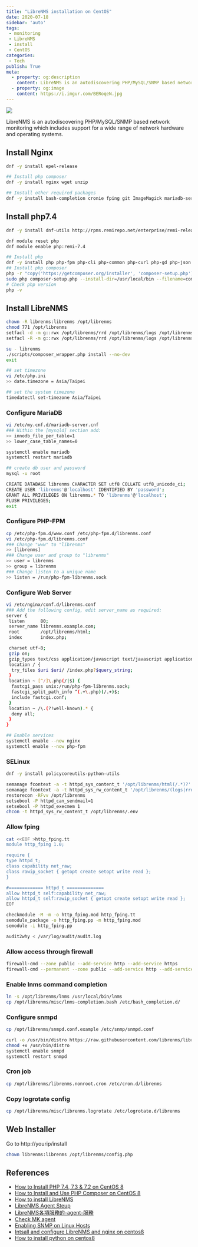 ```yaml
---
title: "LibreNMS installation on CentOS"
date: 2020-07-18
sidebar: 'auto'
tags:
 - monitoring
 - LibreNMS
 - install
 - CentOS
categories:
 - Tech
publish: True
meta:
  - property: og:description
    content: LibreNMS is an autodiscovering PHP/MySQL/SNMP based network monitoring which includes support for a wide range of network hardware and operating systems.
  - property: og:image
    content: https://i.imgur.com/BERoqeN.jpg
---
```


![](https://i.imgur.com/BERoqeN.jpg)

LibreNMS is an autodiscovering PHP/MySQL/SNMP based network monitoring which includes support for a wide range of network hardware and operating systems.

## Install Nginx
``` bash
dnf -y install epel-release

## Install php composer
dnf -y install nginx wget unzip

## Install other required packages
dnf -y install bash-completion cronie fping git ImageMagick mariadb-server mtr net-snmp net-snmp-utils nginx nmap python3 python3-PyMySQL python3-redis python3-memcached python3-pip rrdtool unzip
```

## Install php7.4
``` bash
dnf -y install dnf-utils http://rpms.remirepo.net/enterprise/remi-release-8.rpm

dnf module reset php
dnf module enable php:remi-7.4

## Install php
dnf -y install php php-fpm php-cli php-common php-curl php-gd php-json php-mbstring php-process php-snmp php-xml php-zip php-mysqlnd
## Install php composer
php -r "copy('https://getcomposer.org/installer', 'composer-setup.php');"
sudo php composer-setup.php --install-dir=/usr/local/bin --filename=composer
# Check php version
php -v
```

## Install LibreNMS
``` bash
chown -R librenms:librenms /opt/librenms
chmod 771 /opt/librenms
setfacl -d -m g::rwx /opt/librenms/rrd /opt/librenms/logs /opt/librenms/bootstrap/cache/ /opt/librenms/storage/
setfacl -R -m g::rwx /opt/librenms/rrd /opt/librenms/logs /opt/librenms/bootstrap/cache/ /opt/librenms/storage/

su - librenms
./scripts/composer_wrapper.php install --no-dev
exit

## set timezone
vi /etc/php.ini
>> date.timezone = Asia/Taipei

## set the system timezone
timedatectl set-timezone Asia/Taipei
```

### Configure MariaDB
``` bash
vi /etc/my.cnf.d/mariadb-server.cnf
### Within the [mysqld] section add:
>> innodb_file_per_table=1
>> lower_case_table_names=0

systemctl enable mariadb
systemctl restart mariadb

## create db user and password
mysql -u root

CREATE DATABASE librenms CHARACTER SET utf8 COLLATE utf8_unicode_ci;
CREATE USER 'librenms'@'localhost' IDENTIFIED BY 'password';
GRANT ALL PRIVILEGES ON librenms.* TO 'librenms'@'localhost';
FLUSH PRIVILEGES;
exit
```

### Configure PHP-FPM
``` bash
cp /etc/php-fpm.d/www.conf /etc/php-fpm.d/librenms.conf
vi /etc/php-fpm.d/librenms.conf
### Change "www" to "librenms"
>> [librenms]
### Change user and group to "librenms"
>> user = librenms
>> group = librenms
### Change listen to a unique name
>> listen = /run/php-fpm-librenms.sock
```
### Configure Web Server
```bash
vi /etc/nginx/conf.d/librenms.conf
### Add the following config, edit server_name as required:
server {
 listen      80;
 server_name librenms.example.com;
 root        /opt/librenms/html;
 index       index.php;

 charset utf-8;
 gzip on;
 gzip_types text/css application/javascript text/javascript application/x-javascript image/svg+xml text/plain text/xsd text/xsl text/xml image/x-icon;
 location / {
  try_files $uri $uri/ /index.php?$query_string;
 }
 location ~ [^/]\.php(/|$) {
  fastcgi_pass unix:/run/php-fpm-librenms.sock;
  fastcgi_split_path_info ^(.+\.php)(/.+)$;
  include fastcgi.conf;
 }
 location ~ /\.(?!well-known).* {
  deny all;
 }
}

## Enable services
systemctl enable --now nginx
systemctl enable --now php-fpm
```

### SELinux
```bash
dnf -y install policycoreutils-python-utils

semanage fcontext -a -t httpd_sys_content_t '/opt/librenms/html(/.*)?'
semanage fcontext -a -t httpd_sys_rw_content_t '/opt/librenms/(logs|rrd|storage)(/.*)?'
restorecon -RFvv /opt/librenms
setsebool -P httpd_can_sendmail=1
setsebool -P httpd_execmem 1
chcon -t httpd_sys_rw_content_t /opt/librenms/.env
```

### Allow fping
```bash
cat <<EOF >http_fping.tt
module http_fping 1.0;

require {
type httpd_t;
class capability net_raw;
class rawip_socket { getopt create setopt write read };
}

#============= httpd_t ==============
allow httpd_t self:capability net_raw;
allow httpd_t self:rawip_socket { getopt create setopt write read };
EOF

checkmodule -M -m -o http_fping.mod http_fping.tt
semodule_package -o http_fping.pp -m http_fping.mod
semodule -i http_fping.pp

audit2why < /var/log/audit/audit.log
```
### Allow access through firewall
```bash
firewall-cmd --zone public --add-service http --add-service https
firewall-cmd --permanent --zone public --add-service http --add-service https
```
### Enable lnms command completion
```bash
ln -s /opt/librenms/lnms /usr/local/bin/lnms
cp /opt/librenms/misc/lnms-completion.bash /etc/bash_completion.d/
```
### Configure snmpd
```bash
cp /opt/librenms/snmpd.conf.example /etc/snmp/snmpd.conf

curl -o /usr/bin/distro https://raw.githubusercontent.com/librenms/librenms-agent/master/snmp/distro
chmod +x /usr/bin/distro
systemctl enable snmpd
systemctl restart snmpd
```
### Cron job
```bash
cp /opt/librenms/librenms.nonroot.cron /etc/cron.d/librenms
```
### Copy logrotate config
```bash
cp /opt/librenms/misc/librenms.logrotate /etc/logrotate.d/librenms
```

## Web Installer
Go to http://yourip/install
```bash
chown librenms:librenms /opt/librenms/config.php
```

## References
- [How to Install PHP 7.4, 7.3 & 7.2 on CentOS 8](https://tecadmin.net/install-php-centos8/)
- [How to Install and Use PHP Composer on CentOS 8](https://linuxize.com/post/how-to-install-and-use-composer-on-centos-8/)
- [How to install LibreNMS](https://docs.librenms.org/Installation/Install-LibreNMS/)
- [LibreNMS Agent Steup](https://docs.librenms.org/Extensions/Agent-Setup/)
- [LibreNMS各項服務的-agent-服務](https://wiki.freedomstu.com/books/%E9%96%8B%E6%BA%90%E8%BB%9F%E9%AB%94%E5%AE%89%E8%A3%9D%E6%B5%81%E7%A8%8B/page/librenms-%E5%90%84%E6%9C%8D%E5%8B%99%E7%9A%84-agent-%E6%9C%8D%E5%8B%99)
- [Check MK agent](https://www.ichiayi.com/wiki/tech/librenms/check_mk)
- [Enabling SNMP on Linux Hosts](https://sourcedaddy.com/networking/enabling-snmp-linux-hosts.html)
- [Intsall and configure LibreNMS and nginx on centos8](https://www.techsupportpk.com/2019/12/how-to-install-and-configure-librenms-nginx-centos-rhel8.html)
- [How to install python on centos8](https://linuxize.com/post/how-to-install-python-on-centos-8/)
